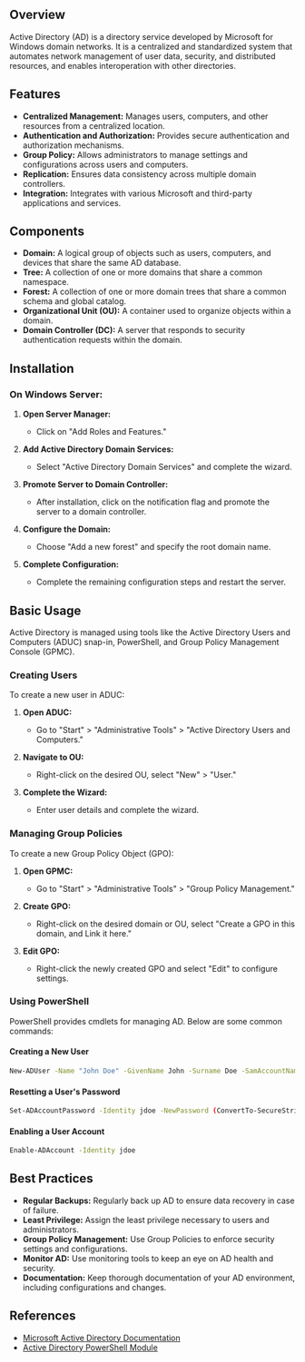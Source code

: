 ## Overview
Active Directory (AD) is a directory service developed by Microsoft for Windows domain networks. It is a centralized and standardized system that automates network management of user data, security, and distributed resources, and enables interoperation with other directories.

## Features
- **Centralized Management:** Manages users, computers, and other resources from a centralized location.
- **Authentication and Authorization:** Provides secure authentication and authorization mechanisms.
- **Group Policy:** Allows administrators to manage settings and configurations across users and computers.
- **Replication:** Ensures data consistency across multiple domain controllers.
- **Integration:** Integrates with various Microsoft and third-party applications and services.

## Components
- **Domain:** A logical group of objects such as users, computers, and devices that share the same AD database.
- **Tree:** A collection of one or more domains that share a common namespace.
- **Forest:** A collection of one or more domain trees that share a common schema and global catalog.
- **Organizational Unit (OU):** A container used to organize objects within a domain.
- **Domain Controller (DC):** A server that responds to security authentication requests within the domain.

## Installation

### On Windows Server:
1. **Open Server Manager:**
   - Click on "Add Roles and Features."

2. **Add Active Directory Domain Services:**
   - Select "Active Directory Domain Services" and complete the wizard.

3. **Promote Server to Domain Controller:**
   - After installation, click on the notification flag and promote the server to a domain controller.

4. **Configure the Domain:**
   - Choose "Add a new forest" and specify the root domain name.

5. **Complete Configuration:**
   - Complete the remaining configuration steps and restart the server.

## Basic Usage
Active Directory is managed using tools like the Active Directory Users and Computers (ADUC) snap-in, PowerShell, and Group Policy Management Console (GPMC).

### Creating Users
To create a new user in ADUC:
1. **Open ADUC:**
   - Go to "Start" > "Administrative Tools" > "Active Directory Users and Computers."

2. **Navigate to OU:**
   - Right-click on the desired OU, select "New" > "User."

3. **Complete the Wizard:**
   - Enter user details and complete the wizard.

### Managing Group Policies
To create a new Group Policy Object (GPO):
1. **Open GPMC:**
   - Go to "Start" > "Administrative Tools" > "Group Policy Management."

2. **Create GPO:**
   - Right-click on the desired domain or OU, select "Create a GPO in this domain, and Link it here."

3. **Edit GPO:**
   - Right-click the newly created GPO and select "Edit" to configure settings.

### Using PowerShell
PowerShell provides cmdlets for managing AD. Below are some common commands:

#### Creating a New User
```sh
New-ADUser -Name "John Doe" -GivenName John -Surname Doe -SamAccountName jdoe -UserPrincipalName jdoe@example.com -Path "OU=Users,DC=example,DC=com" -AccountPassword (ConvertTo-SecureString "P@ssw0rd" -AsPlainText -Force) -Enabled $true
```

#### Resetting a User's Password
```sh
Set-ADAccountPassword -Identity jdoe -NewPassword (ConvertTo-SecureString "NewP@ssw0rd" -AsPlainText -Force)
```

#### Enabling a User Account
```sh
Enable-ADAccount -Identity jdoe
```

## Best Practices
- **Regular Backups:** Regularly back up AD to ensure data recovery in case of failure.
- **Least Privilege:** Assign the least privilege necessary to users and administrators.
- **Group Policy Management:** Use Group Policies to enforce security settings and configurations.
- **Monitor AD:** Use monitoring tools to keep an eye on AD health and security.
- **Documentation:** Keep thorough documentation of your AD environment, including configurations and changes.

## References
- [Microsoft Active Directory Documentation](https://docs.microsoft.com/en-us/windows-server/identity/active-directory-domain-services)
- [Active Directory PowerShell Module](https://docs.microsoft.com/en-us/powershell/module/addsadministration/?view=win10-ps)
